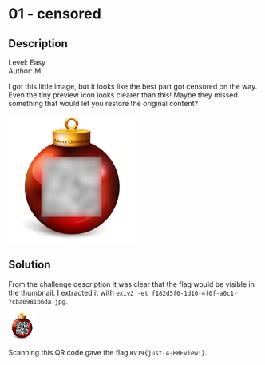 # 01 - censored

## Description

Level: Easy<br/>
Author: M.

I got this little image, but it looks like the best part got censored on the way. Even the tiny preview icon looks
clearer than this! Maybe they missed something that would let you restore the original content?

![Censored QR code](f182d5f0-1d10-4f0f-a0c1-7cba0981b6da.jpg)

## Solution

From the challenge description it was clear that the flag would be visible in the thumbnail. I extracted it with `exiv2
-et f182d5f0-1d10-4f0f-a0c1-7cba0981b6da.jpg`.

![QR code](f182d5f0-1d10-4f0f-a0c1-7cba0981b6da-thumb.jpg)

Scanning this QR code gave the flag `HV19{just-4-PREview!}`.
